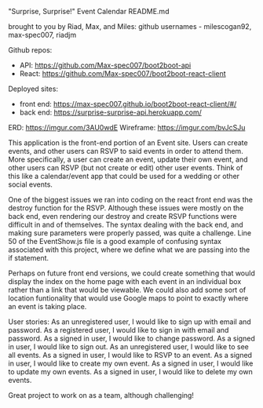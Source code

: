 "Surprise, Surprise!" Event Calendar README.md

brought to you by Riad, Max, and Miles: github usernames - milescogan92, max-spec007, riadjm

Github repos:
- API: https://github.com/Max-spec007/boot2boot-api
- React: https://github.com/Max-spec007/boot2boot-react-client

Deployed sites:
- front end: https://max-spec007.github.io/boot2boot-react-client/#/
- back end: https://surprise-surprise-api.herokuapp.com/

ERD: https://imgur.com/3AU0wdE
Wireframe: https://imgur.com/bvJcSJu

This application is the front-end portion of an Event site.  Users can create events, and other users can RSVP to said events in order to attend them.  More specifically, a user can create an event, update their own event, and other users can RSVP (but not create or edit) other user events.  Think of this like a calendar/event app that could be used for a wedding or other social events.

One of the biggest issues we ran into coding on the react front end was the destroy function for the RSVP. Although these issues were mostly on the back end, even rendering our destroy and create RSVP functions were difficult in and of themselves.  The syntax dealing with the back end, and making sure parameters were properly passed, was quite a challenge.  Line 50 of the EventShow.js file is a good example of confusing syntax associated with this project, where we define what we are passing into the if statement.

Perhaps on future front end versions, we could create something that would display the index on the home page with each event in an individual box rather than a link that would be viewable.  We could also add some sort of location funtionality that would use Google maps to point to exactly where an event is taking place.

User stories:
As an unregistered user, I would like to sign up with email and password.
As a registered user, I would like to sign in with email and password.
As a signed in user, I would like to change password.
As a signed in user, I would like to sign out.
As an unregistered user, I would like to see all events.
As a signed in user, I would like to RSVP to an event.
As a signed in user, I would like to create my own event.
As a signed in user, I would like to update my own events.
As a signed in user, I would like to delete my own events.

Great project to work on as a team, although challenging!

